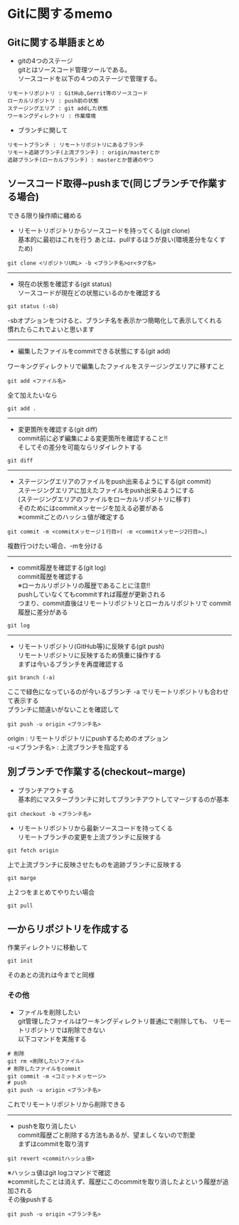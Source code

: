 # Gitに関するmemo

## Gitに関する単語まとめ  
* gitの4つのステージ  
gitとはソースコード管理ツールである。  
ソースコードを以下の４つのステージで管理する。  
```
リモートリポジトリ : GitHub,Gerrit等のソースコード
ローカルリポジトリ : push前の状態
ステージングエリア : git addした状態
ワーキングディレクトリ : 作業環境
```
* ブランチに関して
```
リモートブランチ : リモートリポジトリにあるブランチ
リモート追跡ブランチ(上流ブランチ) : origin/masterとか
追跡ブランチ(ローカルブランチ) : masterとか普通のやつ
```

## ソースコード取得~pushまで(同じブランチで作業する場合)

できる限り操作順に纏める
* リモートリポジトリからソースコードを持ってくる(git clone)  
基本的に最初はこれを行う
あとは、pullするほうが良い(環境差分をなくすため)
```
git clone <リポジトリURL> -b <ブランチ名>or<タグ名>
```
***
* 現在の状態を確認する(git status)  
ソースコードが現在どの状態にいるのかを確認する
```
git status (-sb)
```
-sbオプションをつけると、ブランチ名を表示かつ簡略化して表示してくれる  
慣れたらこれでよいと思います
***
* 編集したファイルをcommitできる状態にする(git add)  

ワーキングディレクトリで編集したファイルをステージングエリアに移すこと
```
git add <ファイル名>
```
全て加えたいなら
```
git add .
```
***
* 変更箇所を確認する(git diff)  
commit前に必ず編集による変更箇所を確認すること!!  
そしてその差分を可能ならリダイレクトする  
```
git diff
```
***
* ステージングエリアのファイルをpush出来るようにする(git commit)  
ステージングエリアに加えたファイルをpush出来るようにする    
(ステージングエリアのファイルをローカルリポジトリに移す)  
そのためにはcommitメッセージを加える必要がある  
※commitごとのハッシュ値が確定する  
```
git commit -m <commitメッセージ１行目>( -m <commitメッセージ2行目>…)
```
複数行つけたい場合、-mを分ける
***
* commit履歴を確認する(git log)  
commit履歴を確認する  
※ローカルリポジトリの履歴であることに注意!!  
pushしていなくてもcommitすれば履歴が更新される  
つまり、commit直後はリモートリポジトリとローカルリポジトリで  commit履歴に差分がある  
```
git log
```
***
* リモートリポジトリ(GitHub等)に反映する(git push)  
リモートリポジトリに反映するため慎重に操作する  
まずは今いるブランチを再度確認する
```
git branch (-a)
```
ここで緑色になっているのが今いるブランチ
-a でリモートリポジトリも合わせて表示する  
ブランチに間違いがないことを確認して

```
git push -u origin <ブランチ名>
```
origin : リモートリポジトリにpushするためのオプション  
-u <ブランチ名> : 上流ブランチを指定する  

## 別ブランチで作業する(checkout~marge)
* ブランチアウトする  
基本的にマスターブランチに対してブランチアウトしてマージするのが基本  
```
git checkout -b <ブランチ名>
```

* リモートリポジトリから最新ソースコードを持ってくる  
リモートブランチの変更を上流ブランチに反映する  
```
git fetch origin
```
上で上流ブランチに反映させたものを追跡ブランチに反映する
```
git marge
```

上２つをまとめてやりたい場合
```
git pull
```

## 一からリポジトリを作成する
作業ディレクトリに移動して
```
git init
```
そのあとの流れは今までと同様

### その他
* ファイルを削除したい  
git管理したファイルはワーキングディレクトリ普通にで削除しても、  リモートリポジトリでは削除できない  
以下コマンドを実施する
```
# 削除
git rm <削除したいファイル>
# 削除したファイルをcommit
git commit -m <コミットメッセージ>
# push
git push -u origin <ブランチ名>
```
これでリモートリポジトリから削除できる
****
* pushを取り消したい  
commit履歴ごと削除する方法もあるが、望ましくないので割愛  
まずはcommitを取り消す
```
git revert <commitハッシュ値>
```
※ハッシュ値はgit logコマンドで確認  
※commitしたことは消えず、履歴にこのcommitを取り消したよという履歴が追加される  
その後pushする
```
git push -u origin <ブランチ名>
```
